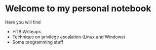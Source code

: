 # Welcome to my personal notebook

Here you will find

* HTB Writeups
*  Technique on privilege escalation \(Linux and Windows\)
* Some programming stuff 

